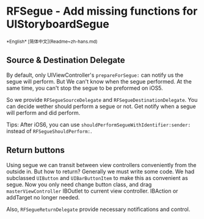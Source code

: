 RFSegue - Add missing functions for UIStoryboardSegue
=====
<base href="//github.com/RFUI/RFSegue/blob/master/" />
<small>*English* [简体中文](Readme~zh-hans.md)</small>

Source & Destination Delegate
-----
By default, only UIViewController's `prepareForSegue:` can notify us the segue will perform. But We can't know when the segue performed. At the same time, you can't stop the segue to be preformed on iOS5.

So we provide `RFSegueSourceDelegate` and `RFSegueDestinationDelegate`. You can decide wether should perform a segue or not. Get notify when a segue will perform and did perform.

Tips: After iOS6, you can use `shouldPerformSegueWithIdentifier:sender:` instead of `RFSegueShouldPerform:`.

Return buttons
-----
Using segue we can transit between view controllers conveniently from the outside in. But how to return? Generally we must write some code. We had subclassed `UIButton` and `UIBarButtonItem` to make this as convenient as segue. Now you only need change button class, and drag `masterViewController` IBOutlet to current view controller. IBAction or addTarget no longer needed.

Also, `RFSegueReturnDelegate` provide necessary notifications and control.